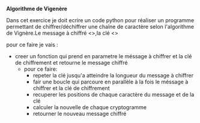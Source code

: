 **Algorithme de Vigenère**

Dans cet exercice je doit ecrire un code python pour réaliser un programme permettant de chiffrer/déchiffrer une chaîne de caractère selon l'algorithme de Vignère.Le message à chiffré <<mastercsuemf>>,la clé <<clefvigenere>>

pour ce faire je vais :
- creer un fonction qui prend en parametre le méssage à chiffrer et la clé de chiffrement et retourne le message chiffré  
  - pour ce faire:
    - repeter la clé jusqu'a atteindre la longueur du message à chiffrer 
    - fair une boucle qui parcoure en parallèle à la fois le méssage à chiffrer et la clé de chiffrement 
    - recuperer les positions de chaque caractère du message et de la clé 
    - calculer la nouvelle de chaque cryptogramme 
    - retourner le nouveau message chiffré
